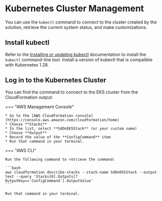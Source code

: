 # Kubernetes Cluster Management

You can use the `kubectl` command to connect to the cluster created by the solution, retrieve the current system status, and make customizations.

## Install kubectl

Refer to the [Installing or updating kubectl](https://docs.aws.amazon.com/eks/latest/userguide/install-kubectl.html) documentation to install the `kubectl` command-line tool. Install a version of kubectl that is compatible with Kubernetes 1.28.

## Log in to the Kubernetes Cluster

You can find the command to connect to the EKS cluster from the CloudFormation output:

=== "AWS Management Console"

    * Go to the [AWS CloudFormation console](https://console.aws.amazon.com/cloudformation/home)
    * Choose **Stacks**
    * In the list, select **SdOnEKSStack** (or your custom name)
    * Choose **Output**
    * Record the value of the **ConfigCommand** item
    * Run that command in your terminal.

=== "AWS CLI"

    Run the following command to retrieve the command:

    ```bash
    aws cloudformation describe-stacks --stack-name SdOnEKSStack --output text --query 'Stacks[0].Outputs[?OutputKey==`ConfigCommand`].OutputValue'
    ```

    Run that command in your terminal.
